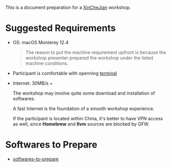 This is a document preparation for a [XinCheJian](https://wiki.hackerspaces.org/Xinchejian) workshop.

# Suggested Requirements

- OS: macOS Monterey 12.4

  > The reason to put the machine requirement upfront is because the workshop presenter prepared the workshop under the listed machine conditions.

- Participant is comfortable with openning [terminal](https://en.wikipedia.org/wiki/Terminal_(macOS))

- Internet: 30MB/s + 

  The workshop may involve quite some download and installation of softwares.

  A fast Internet is the foundation of a smooth workshop experience.

  If the participant is located within China, it's better to have VPN access as well, since **Homebrew** and **llvm** sources are blocked by GFW.


# Softwares to Prepare

- [softwares-to-prepare](./softwares-to-prepare.md)


